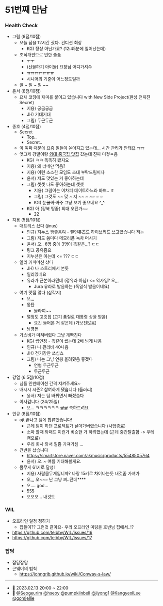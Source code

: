 # 51번째 만남

### Health Check

- 그림 (8점/10점)
  - 오늘 잠을 12시간 잤다. 컨디션 최상
    - KG) 정상 아닌가요? (12:45분에 일어났는데)
  - 조직개편으로 인한 슬픔
    - ㅜㅜ
    - (선물하기 아이돌) 요창님 어디가셔쑤
    - ㅠㅠㅠㅠㅠㅠㅠ
    - 시니어의 기준이 어느정도일까
  - 일 ~ 일 ~ 일 ~~
- 윤서 (8점/10점)
  - 요새 코딩에 재미를 붙이고 있습니다 with New Side Project(완성 전까진 Secret)
    - 지용) 궁금궁금
    - JH) 기대기대
    - 그림) 두근두근
- 종호 (4점/10점)
  - Secret
    - Top..
    - Secret.. 
  - 이 여파 때문에 요즘 일들이 쏟아지고 있는데... 시간 관리가 안돼요 ㅠㅠ 
  - 엊그제 강열이랑 [외대 중국집 맛집](https://naver.me/Gul0Ik1F) 갔는데 진짜 미쳫ㅆ음
    - KG) ㅋㅋ 똑똑히 봤지요
    - 지용) 왜 너네만 먹음?
    - 지용) 이런 소소한 모임도 초대 부탁드림미다
    - 윤서) 저도 맛있는 거 좋아하는데
    - 그림) 쳇쳇 나도 좋아하는데 쳇쳇 
      - 지용) 그림이는 어차피 데이트하느라 바쁘.. ㅎ
      - 그림) 그것도 ~~ 맞 ~ 지 ~~ ~ ~~ ~ ~
      - KG) ~~눈꼴이 아주~~ 그냥 보기 좋으네요 ^_^
    - KG) 아 (강북 땅끝) 외대 오던가~~
      - 22
- 지용 (5점/10점)
  - 매트리스 샀다 (jinus)
    - 인규) 지누스 짱좋음여 - 젤인퓨즈드 하이브리드 쓰고있습니다 저는
    - 그림) 저도 씀미다 메모리폼 녹차 머시기
    - 윤서) 오.. 6명 중에 3명이 똑같은...? ㄷㄷ
    - 링크 공유좀요
    - 지누션은 아는데 <= ??? ㄷㄷ
  - 일리 커피머신 샀다
    - JH) 나 스토리에서 본듯
    - 일리있네요
    - 유라가 근본이라던데 (정유라 아님)  <= 약자임? 오,,,
      - Jura 유라로 발음하는 (독일식 발음이네요)
  - 여기 맛집 많다 (삼각지)
    - 오,,,
    - 몽탄
      - 몰라여~~
    - 열정도 고깃집 (고기 품질로 대통령 상을 받음)
      - 요긴 들어본 거 같은데 (가보진않음)
    - 남영돈 
  - 가스비가 미쳐버렸다 그냥 개빡친다
    - KG) 쌉인정 - 똑같이 썼는데 2배 넘게 나옴
    - 인규) 나 관리비 40나옴
    - JH) 전기장판 쓰십쇼
    - 그림) 나는 그냥 연봉 올려줬음 좋겠다
      - 연협 두근두근
      - 두근두근
- 강열 (6.5점/10점)
  - 님들 인덴테이션 간격 지켜주세요~
  - 배시시 시즌2 참여하게 됐습니다 (들러리)
    - 윤서) 저는 팀 바뀌면서 빠졌슴다 
  - 이사갑니다 (24/25일)
    - 오... ㅋㅋㅋㅋㅋㅋ 굳굳 축하드려요 
- 인규 (8점/10점)
  - ojt 끝나고 팀에 합류했습니다!
    - 근데 팀이 하던 프로젝트가 날아가버렸습니다 (사업종료)
    - 소마 할때 와패드 이런거 비슷한 거 하려했는데 (근데 중간탈출함 -> 우테캠으로)
    - 우리 회사 와서 일좀 가져가셈 ...
  - 건반을 샀습니다
    - https://smartstore.naver.com/akmusic/products/5548505764
    - 윤서) 오..~ 여름 기대해볼게요.
  - 몸무게 61키로 달성!
    - 지용) 사람몸무게입니까? 나랑 15키로 차이나는듯 내것좀 가져가
    - 오,,, 오~~~ 난 그냥 찌..던데****
    - 오.... god...
    - 555
    - 오오오... 내것도


### WIL

- 오프라인 일정 정하기
  - 집들이?? 
  그런것 같아요- 우리 오프라인 미팅을 호빈님 집에서..!?
- https://github.com/telbby/WIL/issues/16
- https://github.com/telbby/WIL/issues/17

### 잡담

- 잡담잡담
- 콘웨이의 법칙
  - https://johngrib.github.io/wiki/Conway-s-law/

---

- 📆 2023.02.13 20:00 ~ 22:00
- 👥 [@Seogeurim](https://github.com/Seogeurim) [@hseoy](https://github.com/hseoy) [@pumpkiinbell](https://github.com/pumpkiinbell) 
[@jiyong1](https://github.com/jiyong1) [@KangyeolLee](https://github.com/KangyeolLee) [@gomjellie](https://github.com/gomjellie)
